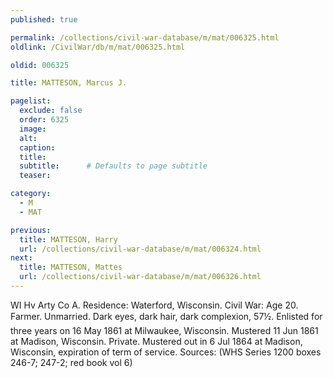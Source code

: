 ```yaml
---
published: true

permalink: /collections/civil-war-database/m/mat/006325.html
oldlink: /CivilWar/db/m/mat/006325.html

oldid: 006325

title: MATTESON, Marcus J.

pagelist:
  exclude: false
  order: 6325
  image: 
  alt:
  caption:
  title:
  subtitle:      # Defaults to page subtitle
  teaser:

category: 
  - M 
  - MAT

previous:
  title: MATTESON, Harry
  url: /collections/civil-war-database/m/mat/006324.html  
next:
  title: MATTESON, Mattes
  url: /collections/civil-war-database/m/mat/006326.html   
---
```

WI Hv Arty Co A. Residence: Waterford, Wisconsin. Civil War: Age 20. Farmer. Unmarried. Dark eyes, dark hair, dark complexion, 5&#146;7&frac12;&#148;. Enlisted for three years on 16 May 1861 at Milwaukee, Wisconsin. Mustered 11 Jun 1861 at Madison, Wisconsin. Private. Mustered out in 6 Jul 1864 at Madison, Wisconsin, expiration of term of service. Sources: (WHS Series 1200 boxes 246-7; 247-2; red book vol 6)